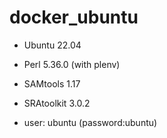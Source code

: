 # docker_ubuntu

- Ubuntu 22.04

- Perl 5.36.0 (with plenv)

- SAMtools 1.17
- SRAtoolkit 3.0.2

- user: ubuntu (password:ubuntu)
